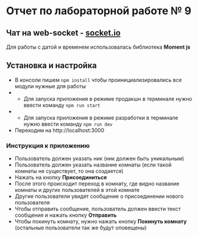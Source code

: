 # Отчет по лабораторной работе № 9

## Чат на web-socket - [socket.io](https://socket.io)

Для работы с датой и временем использовалась библиотека **Moment js**

## Установка и настройка
- В консоли пишем `npm install` чтобы проинициализировались все модули нужные для работы
- - Для запуска приложения в режиме продакшн в терминале нужно ввести команду `npm run start`
- -  Для запуска приложения в режиме разработки в терминале нужно ввести команду `npm run dev`
- Переходим на http://localhost:3000

### Инструкция к приложению
- Пользователь должен указать ник (ник должен быть уникальным)
- Пользователь должен указать название комнаты (если такой комнаты не существует, то она создается)
- Нажать на кнопку **Присоединиться**
- После этого происходит переход в комнату, где видно название комнаты и других пользователей в этой комнате
- Другие пользователи увидят сообщение о присоединении нового пользователя
- Чтобы отправить сообщение, пользователь должен ввести текст сообщения и нажать кнопку **Отправить**
- Чтобы покинуть комнату, нужно нажать кнопку **Покинуть комнату** (остальные пользователи так же будут оповещены)


